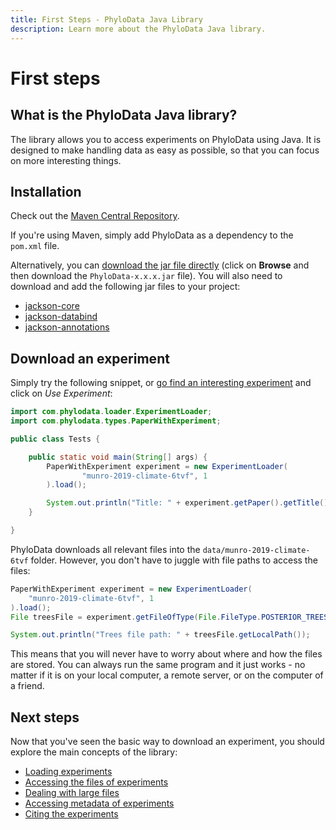 ```yaml
---
title: First Steps - PhyloData Java Library
description: Learn more about the PhyloData Java library.
---
```


# First steps

## What is the PhyloData Java library?

The library allows you to access experiments on PhyloData using Java. It is designed to make handling data as easy as possible, so that you can focus on more interesting things.

## Installation

Check out the [Maven Central Repository](https://central.sonatype.com/artifact/com.phylodata/PhyloData).

If you're using Maven, simply add PhyloData as a dependency to the `pom.xml` file.

Alternatively, you can [download the jar file directly](https://central.sonatype.com/artifact/com.phylodata/PhyloData/versions) (click on **Browse** and then download the `PhyloData-x.x.x.jar` file). You will also need to download and add the following jar files to your project:

- [jackson-core](https://repo1.maven.org/maven2/com/fasterxml/jackson/core/jackson-core/2.20.0/jackson-core-2.20.0.jar)
- [jackson-databind](https://repo1.maven.org/maven2/com/fasterxml/jackson/core/jackson-databind/2.20.0/jackson-databind-2.20.0.jar)
- [jackson-annotations](https://repo1.maven.org/maven2/com/fasterxml/jackson/core/jackson-annotations/3.0-rc5/jackson-annotations-3.0-rc5.jar)

## Download an experiment

Simply try the following snippet, or [go find an interesting experiment](/experiments) and click on _Use Experiment_:

```java
import com.phylodata.loader.ExperimentLoader;
import com.phylodata.types.PaperWithExperiment;

public class Tests {

    public static void main(String[] args) {
        PaperWithExperiment experiment = new ExperimentLoader(
                "munro-2019-climate-6tvf", 1
        ).load();

        System.out.println("Title: " + experiment.getPaper().getTitle());
    }

}

```

PhyloData downloads all relevant files into the `data/munro-2019-climate-6tvf` folder. However, you don't have to juggle with file paths to access the files:

```java
PaperWithExperiment experiment = new ExperimentLoader(
    "munro-2019-climate-6tvf", 1
).load();
File treesFile = experiment.getFileOfType(File.FileType.POSTERIOR_TREES);

System.out.println("Trees file path: " + treesFile.getLocalPath());
```

This means that you will never have to worry about where and how the files are stored. You can always run the same program and it just works - no matter if it is on your local computer, a remote server, or on the computer of a friend.

## Next steps

Now that you've seen the basic way to download an experiment, you should explore the main concepts of the library:

- [Loading experiments](/docs/java_downloading_experiments)
- [Accessing the files of experiments](/docs/java_files)
- [Dealing with large files](/docs/java_large_files)
- [Accessing metadata of experiments](/docs/java_metadata)
- [Citing the experiments](/docs/java_citations)
